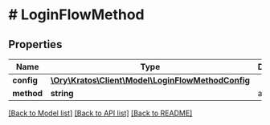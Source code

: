 # # LoginFlowMethod

## Properties

Name | Type | Description | Notes
------------ | ------------- | ------------- | -------------
**config** | [**\Ory\Kratos\Client\Model\LoginFlowMethodConfig**](LoginFlowMethodConfig.md) |  | 
**method** | **string** | and so on. | 

[[Back to Model list]](../../README.md#documentation-for-models) [[Back to API list]](../../README.md#documentation-for-api-endpoints) [[Back to README]](../../README.md)


